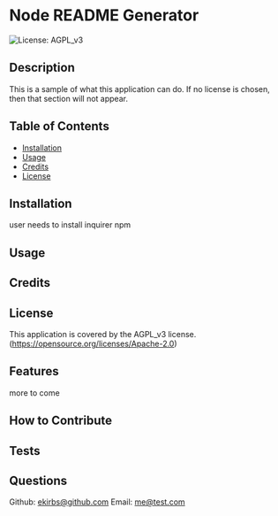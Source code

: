 # Node README Generator
  
  ![License: AGPL_v3](https://img.shields.io/badge/License-AGPL_v3-blue.svg)

  ## Description
  
  This is a sample of what this application can do.  If no license is chosen, then that section will not appear.
  
  ## Table of Contents

  - [Installation](#installation)
  - [Usage](#usage)
  - [Credits](#credits)
  - [License](#license)
  
  ## Installation
  
  user needs to install inquirer npm
  
  ## Usage
  
  
  
  
  ## Credits
  
  
  
  ## License

  This application is covered by the AGPL_v3 license.
  (https://opensource.org/licenses/Apache-2.0)
  
  ## Features
  
  more to come
  
  ## How to Contribute
  
  
  
  ## Tests
  
  
  
  ## Questions
  
  Github: [ekirbs@github.com](https://github.com/ekirbs@github.com)
  Email: [me@test.com](mailto:user@example.com)